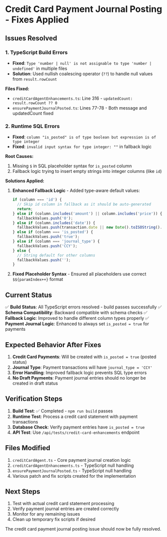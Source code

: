 # Credit Card Payment Journal Posting - Fixes Applied

## Issues Resolved

### 1. TypeScript Build Errors
- **Fixed**: `Type 'number | null' is not assignable to type 'number | undefined'` in multiple files
- **Solution**: Used nullish coalescing operator (`??`) to handle null values from `result.rowCount`

**Files Fixed:**
- `creditCardAgentEnhancements.ts`: Line 316 - `updatedCount: result.rowCount ?? 0`
- `ensurePaymentJournalPosted.ts`: Lines 77-78 - Both message and updatedCount fixed

### 2. Runtime SQL Errors
- **Fixed**: `column "is_posted" is of type boolean but expression is of type integer`
- **Fixed**: `invalid input syntax for type integer: ""` in fallback logic

**Root Causes:**
1. Missing `$` in SQL placeholder syntax for `is_posted` column
2. Fallback logic trying to insert empty strings into integer columns (like `id`)

**Solutions Applied:**
1. **Enhanced Fallback Logic** - Added type-aware default values:
   ```javascript
   if (column === 'id') {
     // Skip id column in fallback as it should be auto-generated
     return;
   } else if (column.includes('amount') || column.includes('price')) {
     fallbackValues.push('0');
   } else if (column.includes('date')) {
     fallbackValues.push(transaction.date || new Date().toISOString().split('T')[0]);
   } else if (column === 'is_posted') {
     fallbackValues.push('true');
   } else if (column === 'journal_type') {
     fallbackValues.push('CCY');
   } else {
     // String default for other columns
     fallbackValues.push('');
   }
   ```

2. **Fixed Placeholder Syntax** - Ensured all placeholders use correct `$${paramIndex++}` format

## Current Status

✅ **Build Status**: All TypeScript errors resolved - build passes successfully
✅ **Schema Compatibility**: Backward compatible with schema checks
✅ **Fallback Logic**: Improved to handle different column types properly
✅ **Payment Journal Logic**: Enhanced to always set `is_posted = true` for payments

## Expected Behavior After Fixes

1. **Credit Card Payments**: Will be created with `is_posted = true` (posted status)
2. **Journal Type**: Payment transactions will have `journal_type = 'CCY'`
3. **Error Handling**: Improved fallback logic prevents SQL type errors
4. **No Draft Payments**: Payment journal entries should no longer be created in draft status

## Verification Steps

1. **Build Test**: ✅ Completed - `npm run build` passes
2. **Runtime Test**: Process a credit card statement with payment transactions
3. **Database Check**: Verify payment entries have `is_posted = true`
4. **API Test**: Use `/api/tests/credit-card-enhancements` endpoint

## Files Modified

1. `creditCardAgent.ts` - Core payment journal creation logic
2. `creditCardAgentEnhancements.ts` - TypeScript null handling
3. `ensurePaymentJournalPosted.ts` - TypeScript null handling
4. Various patch and fix scripts created for the implementation

## Next Steps

1. Test with actual credit card statement processing
2. Verify payment journal entries are created correctly
3. Monitor for any remaining issues
4. Clean up temporary fix scripts if desired

The credit card payment journal posting issue should now be fully resolved.
